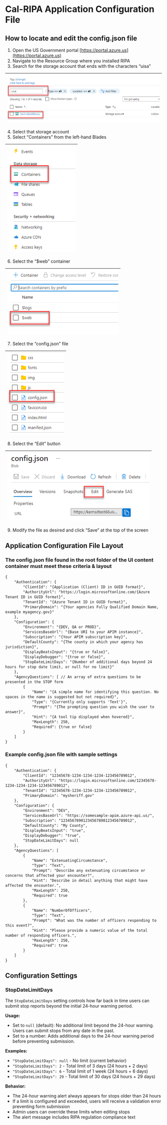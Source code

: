# Cal-RIPA Application Configuration File

## How to locate and edit the config.json file

1. Open the US Government portal [https://portal.azure.us](https://portal.azure.us)
2. Navigate to the Resource Group where you installed RIPA
3. Search for the storage account that ends with the characters “uisa”

| ![Step 1](assets/RIPA-App-Config-Step-01.png) |
|-

4. Select that storage account
5. Select “Containers” from the left-hand Blades

| ![Step 2](assets/RIPA-App-Config-Step-02.png) |
|-

6. Select the “$web” container

| ![Step 3](assets/RIPA-App-Config-Step-03.png) |
|-

7. Select the “config.json” file

| ![Step 4](assets/RIPA-App-Config-Step-04.png) |
|-

8. Select the “Edit” button

| ![Step 5](assets/RIPA-App-Config-Step-05.png) |
|-

9. Modify the file as desired and click “Save” at the top of the screen

## Application Configuration File Layout

### The config.json file found in the root folder of the UI content container must meet these criteria & layout

    {
        "Authentication": {
            "ClientId": "{Application (Client) ID in GUID format}",
            "AuthorityUrl": "https://login.microsoftonline.com/{Azure Tenant ID in GUID format}",
            "TenantId": "{Azure Tenant ID in GUID format}",
            "PrimaryDomain": "{Your agencies Fully Qualified Domain Name, example myagency.gov}"
        },
        "Configuration": {
            "Environment": "{DEV, QA or PROD}",
            "ServicesBaseUrl": "{Base URI to your APIM instance}",
            "Subscription": "{Your APIM subscription key}",
            "DefaultCounty": "{The county in which your agency has jurisdiction}",
            "DisplayBeatsInput": "{true or false}",
            "DisplayDebugger": "{true or false}",
            "StopDateLimitDays": "{Number of additional days beyond 24 hours for stop date limit, or null for no limit}"
        },
        "AgencyQuestions": [ // An array of extra questions to be presented in the STOP form
            {
                "Name": "{A simple name for identifying this question. No spaces in the name is suggested but not required}",
                "Type": "{Currently only supports 'Text'}",
                "Prompt": "{The prompting question you wish the user to answer}",
                "Hint": "{A tool tip displayed when hovered}",
                "MaxLength": 250,
                "Required": {true or false}
            }
        ]
    }

### Example config.json file with sample settings

    {
        "Authentication": {
            "ClientId": "12345678-1234-1234-1234-123456789012",
            "AuthorityUrl": "https://login.microsoftonline.com/12345678-1234-1234-1234-123456789012",
            "TenantId": "12345678-1234-1234-1234-123456789012",
            "PrimaryDomain": "mysheriff.gov"
        },
        "Configuration": {
            "Environment": "DEV",
            "ServicesBaseUrl": "https://somesample-apim.azure-api.us/",
            "Subscription": "12345678901234567890123456789012",
            "DefaultCounty": "My County",
            "DisplayBeatsInput": "true",
            "DisplayDebugger": "true",
            "StopDateLimitDays": null
        },
        "AgencyQuestions": [
            {
                "Name": "ExtenuatingCircumstance",
                "Type": "Text",
                "Prompt": "Describe any extenuating circumstance or concerns that affected your encounter?",
                "Hint": "Describe in detail anything that might have affected the encounter.",
                "MaxLength": 250,
                "Required": true
            },
            {
                "Name": "NumberOfOfficers",
                "Type": "Text",
                "Prompt": "What was the number of officers responding to this event?",
                "Hint": "Please provide a numeric value of the total number of responding officers.",
                "MaxLength": 250,
                "Required": true
            }
        ]
    }

## Configuration Settings

### StopDateLimitDays

The `StopDateLimitDays` setting controls how far back in time users can submit stop reports beyond the initial 24-hour warning period.

**Usage:**
- Set to `null` (default): No additional limit beyond the 24-hour warning. Users can submit stops from any date in the past.
- Set to a number: Adds additional days to the 24-hour warning period before preventing submission.

**Examples:**
- `"StopDateLimitDays": null` - No limit (current behavior)
- `"StopDateLimitDays": 2` - Total limit of 3 days (24 hours + 2 days)
- `"StopDateLimitDays": 6` - Total limit of 1 week (24 hours + 6 days)
- `"StopDateLimitDays": 29` - Total limit of 30 days (24 hours + 29 days)

**Behavior:**
- The 24-hour warning alert always appears for stops older than 24 hours
- If a limit is configured and exceeded, users will receive a validation error preventing form submission
- Admin users can override these limits when editing stops
- The alert message includes RIPA regulation compliance text
